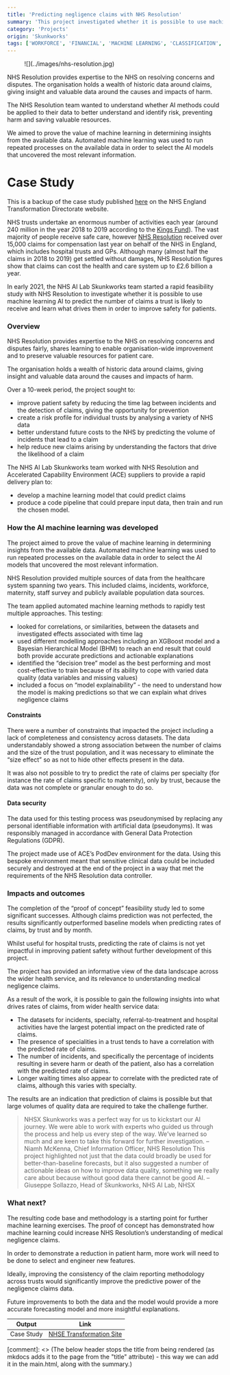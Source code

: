 ```yaml
---
title: 'Predicting negligence claims with NHS Resolution'
summary: 'This project investigated whether it is possible to use machine learning AI to predict the number of claims a trust is likely to receive and learn what drives them in order to improve safety for patients.'
category: 'Projects'
origin: 'Skunkworks'
tags: ['WORKFORCE', 'FINANCIAL', 'MACHINE LEARNING', 'CLASSIFICATION', 'MODELLING','STRUCTURED DATA', 'PYTHON','COMPLETE', 'EXPERIMENTAL']
---
```


<figure markdown>
![](../images/nhs-resolution.jpg)
</figure>

NHS Resolution provides expertise to the NHS on resolving concerns and disputes. The organisation holds a wealth of historic data around claims, giving insight and valuable data around the causes and impacts of harm.

The NHS Resolution team wanted to understand whether AI methods could be applied to their data to better understand and identify risk, preventing harm and saving valuable resources.

We aimed to prove the value of machine learning in determining insights from the available data. Automated machine learning was used to run repeated processes on the available data in order to select the AI models that uncovered the most relevant information.

# Case Study

This is a backup of the case study published [here](https://webarchive.nationalarchives.gov.uk/ukgwa/20241101055118/https://transform.england.nhs.uk/ai-lab/explore-all-resources/understand-ai/using-ai-to-support-nhs-resolution-with-negligence-claims-prediction/) on the NHS England Transformation Directorate website.

NHS trusts undertake an enormous number of activities each year (around 240 million in the year 2018 to 2019 according to the [Kings Fund](https://www.kingsfund.org.uk/projects/nhs-in-a-nutshell/NHS-activity)). The vast majority of people receive safe care, however [NHS Resolution](https://resolution.nhs.uk/) received over 15,000 claims for compensation last year on behalf of the NHS in England, which includes hospital trusts and GPs. Although many (almost half the claims in 2018 to 2019) get settled without damages, NHS Resolution figures show that claims can cost the health and care system up to £2.6 billion a year.

In early 2021, the NHS AI Lab Skunkworks team started a rapid feasibility study with NHS Resolution to investigate whether it is possible to use machine learning AI to predict the number of claims a trust is likely to receive and learn what drives them in order to improve safety for patients.

### Overview

NHS Resolution provides expertise to the NHS on resolving concerns and disputes fairly, shares learning to enable organisation-wide improvement and to preserve valuable resources for patient care.

The organisation holds a wealth of historic data around claims, giving insight and valuable data around the causes and impacts of harm.

Over a 10-week period, the project sought to:

- improve patient safety by reducing the time lag between incidents and the detection of claims, giving the opportunity for prevention
- create a risk profile for individual trusts by analysing a variety of NHS data
- better understand future costs to the NHS by predicting the volume of incidents that lead to a claim
- help reduce new claims arising by understanding the factors that drive the likelihood of a claim

The NHS AI Lab Skunkworks team worked with NHS Resolution and Accelerated Capability Environment (ACE) suppliers to provide a rapid delivery plan to:

- develop a machine learning model that could predict claims
- produce a code pipeline that could prepare input data, then train and run the chosen model.

### How the AI machine learning was developed

The project aimed to prove the value of machine learning in determining insights from the available data. Automated machine learning was used to run repeated processes on the available data in order to select the AI models that uncovered the most relevant information.

NHS Resolution provided multiple sources of data from the healthcare system spanning two years. This included claims, incidents, workforce, maternity, staff survey and publicly available population data sources.

The team applied automated machine learning methods to rapidly test multiple approaches. This testing:

- looked for correlations, or similarities, between the datasets and investigated effects associated with time lag
- used different modelling approaches including an XGBoost model and a Bayesian Hierarchical Model (BHM) to reach an end result that could both provide accurate predictions and actionable explanations
- identified the “decision tree” model as the best performing and most cost-effective to train because of its ability to cope with varied data quality (data variables and missing values)
- included a focus on “model explainability” - the need to understand how the model is making predictions so that we can explain what drives negligence claims

#### Constraints

There were a number of constraints that impacted the project including a lack of completeness and consistency across datasets. The data understandably showed a strong association between the number of claims and the size of the trust population, and it was necessary to eliminate the “size effect” so as not to hide other effects present in the data.

It was also not possible to try to predict the rate of claims per specialty (for instance the rate of claims specific to maternity), only by trust, because the data was not complete or granular enough to do so.

#### Data security

The data used for this testing process was pseudonymised by replacing any personal identifiable information with artificial data (pseudonyms). It was responsibly managed in accordance with General Data Protection Regulations (GDPR).

The project made use of ACE’s PodDev environment for the data. Using this bespoke environment meant that sensitive clinical data could be included securely and destroyed at the end of the project in a way that met the requirements of the NHS Resolution data controller.

### Impacts and outcomes

The completion of the “proof of concept” feasibility study led to some significant successes. Although claims prediction was not perfected, the results significantly outperformed baseline models when predicting rates of claims, by trust and by month.

Whilst useful for hospital trusts, predicting the rate of claims is not yet impactful in improving patient safety without further development of this project.

The project has provided an informative view of the data landscape across the wider health service, and its relevance to understanding medical negligence claims.

As a result of the work, it is possible to gain the following insights into what drives rates of claims, from wider health service data:

- The datasets for incidents, specialty, referral-to-treatment and hospital activities have the largest potential impact on the predicted rate of claims.
- The presence of specialities in a trust tends to have a correlation with the predicted rate of claims.
- The number of incidents, and specifically the percentage of incidents resulting in severe harm or death of the patient, also has a correlation with the predicted rate of claims.
- Longer waiting times also appear to correlate with the predicted rate of claims, although this varies with specialty.

The results are an indication that prediction of claims is possible but that large volumes of quality data are required to take the challenge further.

> NHSX Skunkworks was a perfect way for us to kickstart our AI journey. We were able to work with experts who guided us through the process and help us every step of the way. We’ve learned so much and are keen to take this forward for further investigation.
– Niamh McKenna, Chief Information Officer, NHS Resolution
> This project highlighted not just that the data could broadly be used for better-than-baseline forecasts, but it also suggested a number of actionable ideas on how to improve data quality, something we really care about because without good data there cannot be good AI.
– Giuseppe Sollazzo, Head of Skunkworks, NHS AI Lab, NHSX

### What next?

The resulting code base and methodology is a starting point for further machine learning exercises. The proof of concept has demonstrated how machine learning could increase NHS Resolution’s understanding of medical negligence claims.

In order to demonstrate a reduction in patient harm, more work will need to be done to select and engineer new features.

Ideally, improving the consistency of the claim reporting methodology across trusts would significantly improve the predictive power of the negligence claims data.

Future improvements to both the data and the model would provide a more accurate forecasting model and more insightful explanations.

Output|Link
---|---
Case Study| [NHSE Transformation Site](https://webarchive.nationalarchives.gov.uk/ukgwa/20241101055118/https://transform.england.nhs.uk/ai-lab/explore-all-resources/understand-ai/using-ai-to-support-nhs-resolution-with-negligence-claims-prediction/)

[comment]: <> (The below header stops the title from being rendered (as mkdocs adds it to the page from the "title" attribute) - this way we can add it in the main.html, along with the summary.)
#

